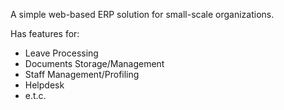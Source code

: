 A simple web-based ERP solution for small-scale organizations.

Has features for:
- Leave Processing
- Documents Storage/Management
- Staff Management/Profiling
- Helpdesk
- e.t.c.
